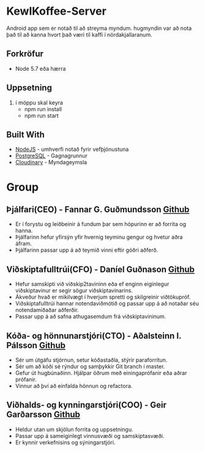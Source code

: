# KewlKoffee-Server

Android app sem er notað til að streyma myndum. hugmyndin var að nota það til að kanna hvort það væri til kaffi í nördakjallaranum.

## Forkröfur
* Node 5.7 eða hærra
 

## Uppsetning

1. í möppu skal keyra 
    * npm run install
    * npm run start 

## Built With

* [NodeJS](https://nodejs.org/en/) - umhverfi notað fyrir vefþjónustuna
* [PostgreSQL](https://www.postgresql.org) - Gagnagrunnur 
* [Cloudinary](https://cloudinary.com) - Myndageymsla

# Group
## Þjálfari(CEO) - Fannar G. Guðmundsson [Github](https://github.com/fgg2)
* Er í forystu og leiðbeinir á fundum þar sem hópurinn er að forrita og hanna. 
* Þjálfarinn hefur yfirsýn yfir hvernig teyminu gengur og hvetur aðra áfram. 
* Þjálfarinn passar upp á að teymið vinni eftir góðri aðferð. 

## Viðskiptafulltrúi(CFO) - Daníel Guðnason [Github](https://github.com/DanniGudna)
* Hefur samskipti við viðskip2tavininn eða ef enginn eiginlegur viðskiptavinur er segir sögur viðskiptavinarins.
* Ákveður hvað er mikilvægt í hverjum spretti og skilgreinir viðtökupróf. 
* Viðskiptafulltrúi hannar notendaviðmótið og passar upp á að notaðar séu notendamiðaðar aðferðir. 
* Passar upp á að safna athugasemdum frá viðskiptavininum. 

## Kóða- og hönnunarstjóri(CTO) - Aðalsteinn I. Pálsson [Github](https://github.com/Adalsteinn95)
* Sér um útgáfu stjórnun, setur kóðastaðla, stýrir paraforritun. 
* Sér um að kóði sé rýndur og samþykkir Git branch í master. 
* Gefur út hugbúnaðinn. Hjálpar öðrum með einingaprófanir eða aðrar prófanir. 
* Vinnur að því að einfalda hönnun og refactora. 

## Viðhalds- og kynningarstjóri(COO) - Geir Garðarsson [Github](https://github.com/geirgardarsson)
* Heldur utan um skjölun forrita og uppsetningu. 
* Passar upp á sameiginlegt vinnusvæði og samskiptasvæði. 
* Er kynnir verkefnisins og sýningarstjóri. 
